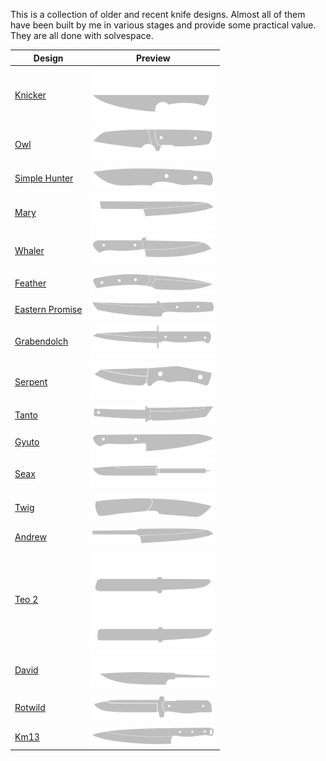 This is a collection of older and recent knife designs. Almost all of them have been built by me in various stages and provide some practical value. They are all done with solvespace.

|Design|Preview|
|---|---|
|[Knicker](knife_knicker/README.md)|<img src="knife_knicker/thumbnail.svg" width="200">|
|[Owl](knife_owl/README.md)|<img src="knife_owl/thumbnail.svg" width="200">|
|[Simple Hunter](knife_simple_hunter/README.md)|<img src="knife_simple_hunter/thumbnail.svg" width="200">|
|[Mary](knife_mary/README.md)|<img src="knife_mary/thumbnail.svg" width="200">|
|[Whaler](knife_whaler/README.md)|<img src="knife_whaler/thumbnail.svg" width="200">|
|[Feather](knife_feather/README.md)|<img src="knife_feather/thumbnail.svg" width="200">|
|[Eastern Promise](knife_eastern_promise/README.md)|<img src="knife_eastern_promise/thumbnail.svg" width="200">|
|[Grabendolch](knife_grabendolch/README.md)|<img src="knife_grabendolch/thumbnail.svg" width="200">|
|[Serpent](knife_serpent/README.md)|<img src="knife_serpent/thumbnail.svg" width="200">|
|[Tanto](knife_tanto/README.md)|<img src="knife_tanto/thumbnail.svg" width="200">|
|[Gyuto](knife_gyuto/README.md)|<img src="knife_gyuto/thumbnail.svg" width="200">|
|[Seax](knife_seax/README.md)|<img src="knife_seax/thumbnail.svg" width="200">|
|[Twig](knife_twig/README.md)|<img src="knife_twig/thumbnail.svg" width="200">|
|[Andrew](knife_andrew/README.md)|<img src="knife_andrew/thumbnail.svg" width="200">|
|[Teo 2](knife_teo_2/README.md)|<img src="knife_teo_2/thumbnail.svg" width="200">|
|[David](knife_david/README.md)|<img src="knife_david/thumbnail.svg" width="200">|
|[Rotwild](knife_rotwild/README.md)|<img src="knife_rotwild/thumbnail.svg" width="200">|
|[Km13](knife_km13/README.md)|<img src="knife_km13/thumbnail.svg" width="200">|
